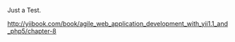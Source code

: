 Just a Test.

http://yiibook.com/book/agile_web_application_development_with_yii1.1_and_php5/chapter-8